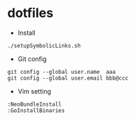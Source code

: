 # dotfiles


* Install
```
./setupSymbolicLinks.sh
```


* Git config
```
git config --global user.name  aaa
git config --global user.email bbb@ccc
```


* Vim setting
```
:NeoBundleInstall
:GoInstallBinaries
```
